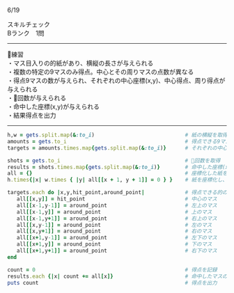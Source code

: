 6/19
 
スキルチェック  
Bランク　1問  
 
-------------------------------------------
🔫練習  
・マス目入りの的紙があり、横縦の長さが与えられる  
・複数の特定の9マスのみ得点。中心とその周りマスの点数が異なる  
・得点9マスの数が与えられ、それぞれの中心座標(x,y)、中心得点、周り得点が与えられる  
・🔫回数が与えられる  
・命中した座標(x,y)が与えられる  
・結果得点を出力  
 
-------------------------------------------
 
```ruby
h,w = gets.split.map(&:to_i)                             # 紙の横縦を取得  
amounts = gets.to_i                                      # 得点できる9マスの数を取得
targets = amounts.times.map{gets.split.map(&:to_i)}      # それぞれの中心座標(x,y)、中心得点、周り得点を取得

shots = gets.to_i                                        # 🔫回数を取得  
results = shots.times.map{gets.split.map(&:to_i)}        # 命中した座標(x,y)を取得
all = {}                                                 # 座標化した紙を記録
h.times{|x| w.times { |y| all[[x + 1, y + 1]] = 0 } }    # 紙を座標化し、0点で初期化

targets.each do |x,y,hit_point,around_point|             # 得点できる的の詳細を元に、点数を付けていく
   all[[x,y]] = hit_point                                # 中心のマス
   all[[x-1,y-1]] = around_point                         # 左上のマス
   all[[x-1,y]] = around_point                           # 上のマス
   all[[x-1,y+1]] = around_point                         # 右上のマス
   all[[x,y-1]] = around_point                           # 左のマス
   all[[x,y+1]] = around_point                           # 右のマス
   all[[x+1,y-1]] = around_point                         # 左下のマス
   all[[x+1,y]] = around_point                           # 下のマス
   all[[x+1,y+1]] = around_point                         # 右下のマス
end

count = 0                                                # 得点を記録
results.each {|x| count += all[x]}                       # 命中したマスの得点をcountに集計
puts count                                               # 得点を出力
```
